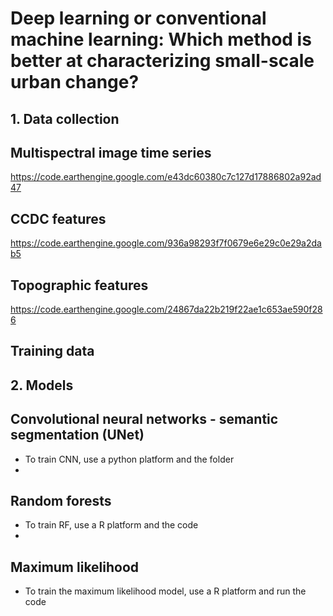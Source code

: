 # Deep learning or conventional machine learning: Which method is better at characterizing small-scale urban change?

## 1. Data collection

## Multispectral image time series
https://code.earthengine.google.com/e43dc60380c7c127d17886802a92ad47

## CCDC features
https://code.earthengine.google.com/936a98293f7f0679e6e29c0e29a2dab5

## Topographic features
https://code.earthengine.google.com/24867da22b219f22ae1c653ae590f286

## Training data

## 2. Models
## Convolutional neural networks - semantic segmentation (UNet)
- To train CNN, use a python platform and the folder 
- 
## Random forests
- To train RF, use a R platform and the code
- 
## Maximum likelihood
- To train the maximum likelihood model, use a R platform and run the code



